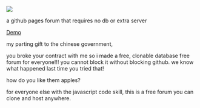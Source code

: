 ![](https://angeal185.github.io/github-forum/app/img/logo_dark.png)

a github pages forum that requires no db or extra server

[Demo](https://angeal185.github.io/github-forum)


my parting gift to the chinese government, 


you broke your contract with me so i made a free, clonable database free forum for everyone!!!
you cannot block it without blocking github. we know what happened last time you tried that! 

how do you like them apples?

for everyone else with the javascript code skill, this is a free forum you can clone and host anywhere.


